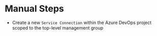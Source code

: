 # Manual Steps

* Create a new `Service Connection` within the Azure DevOps project scoped to the top-level management group
